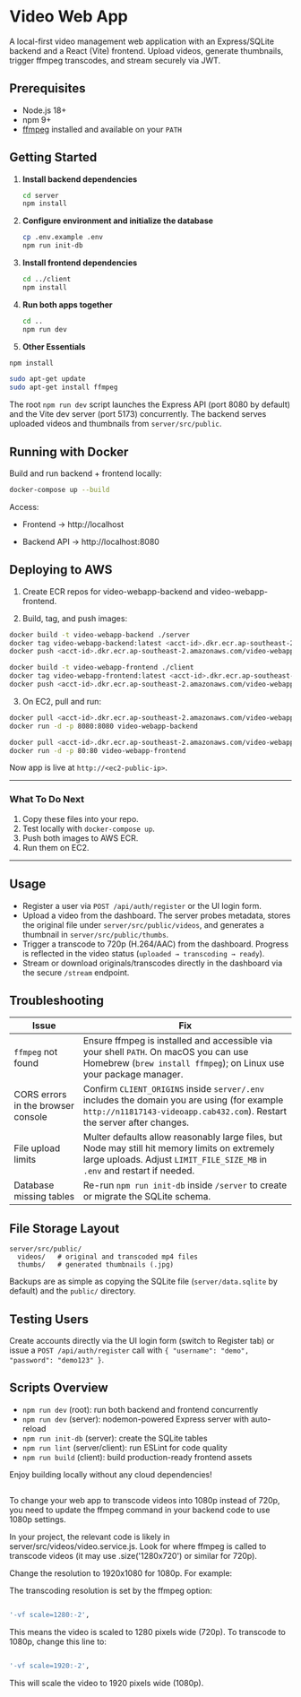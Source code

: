 # Video Web App

A local-first video management web application with an Express/SQLite backend and a React (Vite) frontend. Upload videos, generate thumbnails, trigger ffmpeg transcodes, and stream securely via JWT.

## Prerequisites
- Node.js 18+
- npm 9+
- [ffmpeg](https://ffmpeg.org/) installed and available on your `PATH`

## Getting Started
1. **Install backend dependencies**
   ```bash
   cd server
   npm install
   ```
2. **Configure environment and initialize the database**
   ```bash
   cp .env.example .env
   npm run init-db
   ```
3. **Install frontend dependencies**
   ```bash
   cd ../client
   npm install
   ```
4. **Run both apps together**
   ```bash
   cd ..
   npm run dev
   ```
5. **Other Essentials**
```bash
npm install
````
```bash
sudo apt-get update
sudo apt-get install ffmpeg
```

The root `npm run dev` script launches the Express API (port 8080 by default) and the Vite dev server (port 5173) concurrently. The backend serves uploaded videos and thumbnails from `server/src/public`.

## Running with Docker

Build and run backend + frontend locally:
```bash
docker-compose up --build

```

Access:

- Frontend → http://localhost

- Backend API → http://localhost:8080

## Deploying to AWS

1. Create ECR repos for video-webapp-backend and video-webapp-frontend.

2. Build, tag, and push images:
```bash
docker build -t video-webapp-backend ./server
docker tag video-webapp-backend:latest <acct-id>.dkr.ecr.ap-southeast-2.amazonaws.com/video-webapp-backend:latest
docker push <acct-id>.dkr.ecr.ap-southeast-2.amazonaws.com/video-webapp-backend:latest

docker build -t video-webapp-frontend ./client
docker tag video-webapp-frontend:latest <acct-id>.dkr.ecr.ap-southeast-2.amazonaws.com/video-webapp-frontend:latest
docker push <acct-id>.dkr.ecr.ap-southeast-2.amazonaws.com/video-webapp-frontend:latest
```

3. On EC2, pull and run:
```bash
docker pull <acct-id>.dkr.ecr.ap-southeast-2.amazonaws.com/video-webapp-backend:latest
docker run -d -p 8080:8080 video-webapp-backend

docker pull <acct-id>.dkr.ecr.ap-southeast-2.amazonaws.com/video-webapp-frontend:latest
docker run -d -p 80:80 video-webapp-frontend

```
Now app is live at `http://<ec2-public-ip>`.


---

### What To Do Next

1. Copy these files into your repo.  
2. Test locally with `docker-compose up`.  
3. Push both images to AWS ECR.  
4. Run them on EC2.  

---

## Usage
- Register a user via `POST /api/auth/register` or the UI login form.
- Upload a video from the dashboard. The server probes metadata, stores the original file under `server/src/public/videos`, and generates a thumbnail in `server/src/public/thumbs`.
- Trigger a transcode to 720p (H.264/AAC) from the dashboard. Progress is reflected in the video status (`uploaded → transcoding → ready`).
- Stream or download originals/transcodes directly in the dashboard via the secure `/stream` endpoint.

## Troubleshooting
| Issue | Fix |
|-------|-----|
| `ffmpeg` not found | Ensure ffmpeg is installed and accessible via your shell `PATH`. On macOS you can use Homebrew (`brew install ffmpeg`); on Linux use your package manager. |
| CORS errors in the browser console | Confirm `CLIENT_ORIGINS` inside `server/.env` includes the domain you are using (for example `http://n11817143-videoapp.cab432.com`). Restart the server after changes. |
| File upload limits | Multer defaults allow reasonably large files, but Node may still hit memory limits on extremely large uploads. Adjust `LIMIT_FILE_SIZE_MB` in `.env` and restart if needed. |
| Database missing tables | Re-run `npm run init-db` inside `/server` to create or migrate the SQLite schema. |

## File Storage Layout
```
server/src/public/
  videos/   # original and transcoded mp4 files
  thumbs/   # generated thumbnails (.jpg)
```

Backups are as simple as copying the SQLite file (`server/data.sqlite` by default) and the `public/` directory.

## Testing Users
Create accounts directly via the UI login form (switch to Register tab) or issue a `POST /api/auth/register` call with `{ "username": "demo", "password": "demo123" }`.

## Scripts Overview
- `npm run dev` (root): run both backend and frontend concurrently
- `npm run dev` (server): nodemon-powered Express server with auto-reload
- `npm run init-db` (server): create the SQLite tables
- `npm run lint` (server/client): run ESLint for code quality
- `npm run build` (client): build production-ready frontend assets

Enjoy building locally without any cloud dependencies!

## 

To change your web app to transcode videos into 1080p instead of 720p, you need to update the ffmpeg command in your backend code to use 1080p settings.

In your project, the relevant code is likely in server/src/videos/video.service.js. Look for where ffmpeg is called to transcode videos (it may use .size('1280x720') or similar for 720p).

Change the resolution to 1920x1080 for 1080p. For example:



The transcoding resolution is set by the ffmpeg option:

```bash

'-vf scale=1280:-2',

```

This means the video is scaled to 1280 pixels wide (720p). To transcode to 1080p, change this line to:

```bash

'-vf scale=1920:-2',

```

This will scale the video to 1920 pixels wide (1080p).

